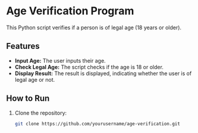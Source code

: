 # Age Verification Program

This Python script verifies if a person is of legal age (18 years or older).

## Features
- **Input Age:** The user inputs their age.
- **Check Legal Age:** The script checks if the age is 18 or older.
- **Display Result:** The result is displayed, indicating whether the user is of legal age or not.

## How to Run

1. Clone the repository:
   ```bash
   git clone https://github.com/yourusername/age-verification.git
